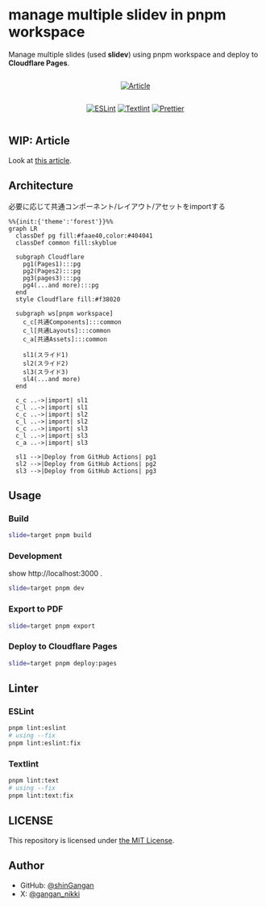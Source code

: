 # manage multiple slidev in pnpm workspace

Manage multiple slides (used **slidev**) using pnpm workspace and deploy to **Cloudflare Pages**.

<div  align="center" style="display: grid; grid-template-columns: repeat(1, 1fr)">
  <div style="display: grid; grid-template-rows: subgrid">

[![Article][zenn-logo]][atricle-href]

  </div>
  <div style="display: grid; grid-template-rows: subgrid"> 
  
  [![ESLint][eslint-logo]][eslint-href]
  [![Textlint][textlint-logo]][textlint-href]
  [![Prettier][prettier-logo]][prettier-href]
  </div>
</div>

## WIP: Article

Look at [this article]().

## Architecture

必要に応じて共通コンポーネント/レイアウト/アセットをimportする

```mermaid
%%{init:{'theme':'forest'}}%%
graph LR
  classDef pg fill:#faae40,color:#404041
  classDef common fill:skyblue

  subgraph Cloudflare
    pg1(Pages1):::pg
    pg2(Pages2):::pg
    pg3(pages3):::pg
    pg4(...and more):::pg
  end
  style Cloudflare fill:#f38020

  subgraph ws[pnpm workspace]
    c_c[共通Components]:::common
    c_l[共通Layouts]:::common
    c_a[共通Assets]:::common

    sl1(スライド1)
    sl2(スライド2)
    sl3(スライド3)
    sl4(...and more)
  end

  c_c ..->|import| sl1
  c_l ..->|import| sl1
  c_c ..->|import| sl2
  c_l ..->|import| sl2
  c_c ..->|import| sl3
  c_l ..->|import| sl3
  c_a ..->|import| sl3

  sl1 -->|Deploy from GitHub Actions| pg1
  sl2 -->|Deploy from GitHub Actions| pg2
  sl3 -->|Deploy from GitHub Actions| pg3
```

## Usage

### Build

```sh
slide=target pnpm build
```

### Development

show http://localhost:3000 .

```sh
slide=target pnpm dev
```

### Export to PDF

```sh
slide=target pnpm export
```

### Deploy to Cloudflare Pages

```sh
slide=target pnpm deploy:pages
```

## Linter

### ESLint

```sh
pnpm lint:eslint
# using --fix
pnpm lint:eslint:fix
```

### Textlint

```sh
pnpm lint:text
# using --fix
pnpm lint:text:fix
```

## LICENSE

This repository is licensed under [the MIT License](./LICENSE).

## Author

- GitHub: [@shinGangan](https://github.com/shinGangan)
- X: [@gangan_nikki]()

<!--
  Badges
-->

[zenn-logo]: https://img.shields.io/badge/Zenn-Show_article-0078D4.svg?style=plastic&logo=zenn
[atricle-href]: https://zenn.dev/gangannikki
[textlint-logo]: https://img.shields.io/badge/textlint-v13.4.x-F35776?style=plastic&logo=textlint&colorA=2AE2F2
[textlint-href]: https://textlint.github.io/
[eslint-logo]: https://img.shields.io/badge/ESLint-v8.54.x-4B32C3?style=plastic&logo=eslint
[eslint-href]: https://eslint.org/
[prettier-logo]: https://img.shields.io/badge/Prettier-v3.1.x-F7B93E?style=plastic&logo=prettier
[prettier-href]: https://prettier.io/
